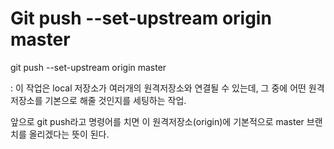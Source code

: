 # Git push --set-upstream origin master

git push --set-upstream origin master

: 이 작업은 local 저장소가 여러개의 원격저장소와 연결될 수 있는데, 그 중에 어떤 원격 저장소를 기본으로 해줄 것인지를 세팅하는 작업.

앞으로 git push라고 명령어를 치면 이 원격저장소(origin)에 기본적으로 master 브랜치를 올리겠다는 뜻이 된다.
